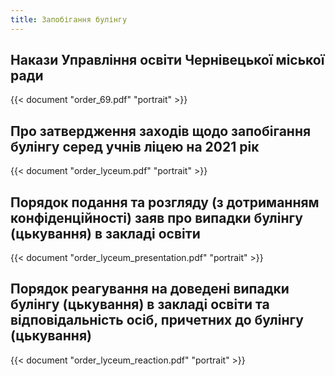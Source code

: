 ```yaml
---
title: Запобігання булінгу
---
```


## Накази Управління освіти Чернівецької міської ради

{{< document "order_69.pdf" "portrait" >}}

## Про затвердження зaxодів щодо запобігання булінгу серед учнів ліцею на 2021 piк

{{< document "order_lyceum.pdf" "portrait" >}}

## Порядок подання та розгляду  (з дотриманням конфіденційності) заяв про випадки булінгу (цькування) в закладі освіти

{{< document "order_lyceum_presentation.pdf" "portrait" >}}

## Порядок реагування на доведені випадки булінгу (цькування) в закладі освіти та відповідальність осіб, причетних до булінгу (цькування)

{{< document "order_lyceum_reaction.pdf" "portrait" >}}
